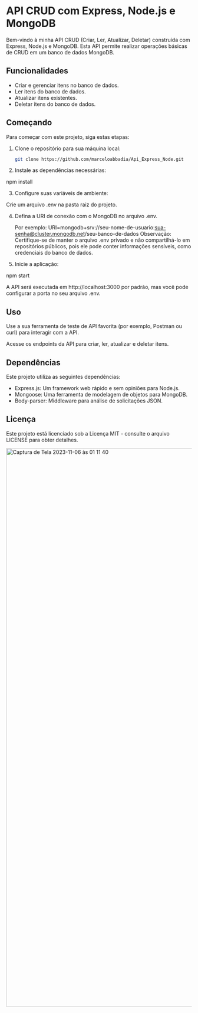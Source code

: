 # API CRUD com Express, Node.js e MongoDB

Bem-vindo à minha API CRUD (Criar, Ler, Atualizar, Deletar) construída com Express, Node.js e MongoDB. Esta API permite realizar operações básicas de CRUD em um banco de dados MongoDB.

## Funcionalidades

- Criar e gerenciar itens no banco de dados.
- Ler itens do banco de dados.
- Atualizar itens existentes.
- Deletar itens do banco de dados.

## Começando

Para começar com este projeto, siga estas etapas:

1. Clone o repositório para sua máquina local:

   ```bash
   git clone https://github.com/marceloabbadia/Api_Express_Node.git

2. Instale as dependências necessárias:

npm install

3. Configure suas variáveis de ambiente:

Crie um arquivo .env na pasta raiz do projeto.

4. Defina a URI de conexão com o MongoDB no arquivo .env.

   Por exemplo: URI=mongodb+srv://seu-nome-de-usuario:sua-senha@cluster.mongodb.net/seu-banco-de-dados
   Observação: Certifique-se de manter o arquivo .env privado e não compartilhá-lo em repositórios públicos, pois ele pode conter informações sensíveis, como credenciais do banco de dados.

5. Inicie a aplicação:

npm start

A API será executada em http://localhost:3000 por padrão, mas você pode configurar a porta no seu arquivo .env.

## Uso
Use a sua ferramenta de teste de API favorita (por exemplo, Postman ou curl) para interagir com a API.

Acesse os endpoints da API para criar, ler, atualizar e deletar itens.

## Dependências

Este projeto utiliza as seguintes dependências:

- Express.js: Um framework web rápido e sem opiniões para Node.js.
- Mongoose: Uma ferramenta de modelagem de objetos para MongoDB.
- Body-parser: Middleware para análise de solicitações JSON.

## Licença
Este projeto está licenciado sob a Licença MIT - consulte o arquivo LICENSE para obter detalhes.

<img width="1512" alt="Captura de Tela 2023-11-06 às 01 11 40" src="https://github.com/marceloabbadia/Api_Express_Node/assets/112344339/d6ee0370-9d96-4797-b6dc-12003dd68474">



